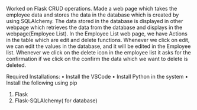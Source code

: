 Worked on Flask CRUD operations. Made a web page which takes the employee data and stores the data in the database which is created by using SQLAlchemy. The data stored in the database is displayed in other webpage which retrieves the data from the database and displays in the webpage(Employee List). In the Employee List web page, we have Actions in the table which are edit and delete functions. Whenever we click on edit, we can edit the values in the database, and it will be edited in the Employee list. Whenever we click on the delete icon in the employee list it asks for the confirmation if we click on the confirm the data which we want to delete is deleted.

Required Installations:
•	Install the VSCode 
•	Install Python in the system
•	Install the following using pip
1.	Flask
2.	Flask-SQLAlchemy( for database)
